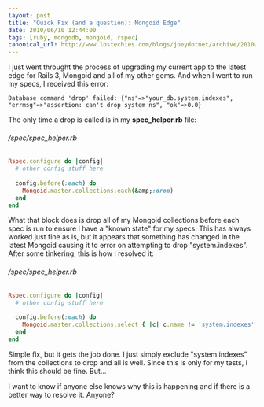 ```yaml
---
layout: post
title: "Quick Fix (and a question): Mongoid Edge"
date: 2010/06/10 12:44:00
tags: [ruby, mongodb, mongoid, rspec]
canonical_url: http://www.lostechies.com/blogs/joeydotnet/archive/2010/06/10/quick-fix-and-a-question-mongoid-edge.aspx
---
```


I just went throught the process of upgrading my current app to the latest edge for Rails 3, Mongoid 
and all of my other gems. And when I went to run my specs, I received this error:

```
Database command 'drop' failed: {"ns"=>"your_db.system.indexes", "errmsg"=>"assertion: can't drop system ns", "ok"=>0.0}
```

The only time a drop is called is in my **spec_helper.rb** file:

###### /spec/spec_helper.rb
```ruby
Rspec.configure do |config|  
  # other config stuff here  
  
  config.before(:each) do  
    Mongoid.master.collections.each(&amp;:drop)  
  end  
end  
```

What that block does is drop all of my Mongoid collections before each spec is run to ensure I have a 
"known state" for my specs. This has always worked just fine as is, but it appears that something has 
changed in the latest Mongoid causing it to error on attempting to drop "system.indexes". After some 
tinkering, this is how I resolved it:

###### /spec/spec_helper.rb
```ruby
Rspec.configure do |config|  
  # other config stuff here  
  
  config.before(:each) do  
    Mongoid.master.collections.select { |c| c.name != 'system.indexes' }.each(&amp;:drop)  
  end  
end  
```

Simple fix, but it gets the job done. I just simply exclude "system.indexes" from the collections to 
drop and all is well. Since this is only for my tests, I think this should be fine. But...

I want to know if anyone else knows why this is happening and if there is a better way to resolve it. 
Anyone?
